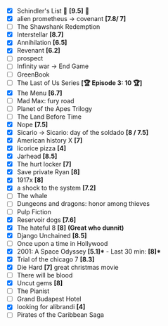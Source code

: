 - [x] Schindler's List 🥇 **[9.5]** 🥇
- [x] alien prometheus -> covenant **[7.8/ 7]**
- [ ] The Shawshank Redemption
- [x] Interstellar **[8.7]**
- [x] Annihilation **[6.5]**
- [x] Revenant **[6.2]**
- [ ] prospect
- [ ] Infinity war -> End Game
- [ ] GreenBook
- [ ] The Last of Us Series **[🏆 Episode 3: 10 🏆]**
- [x] The Menu **[6.7]**
- [ ] Mad Max: fury road
- [ ] Planet of the Apes Trilogy
- [ ] The Land Before Time
- [x] Nope **[7.5]**
- [x] Sicario -> Sicario: day of the soldado **[8 / 7.5]**
- [x] American history X **[7]**
- [x] licorice pizza **[4]**
- [x] Jarhead **[8.5]**
- [x] The hurt locker **[7]**
- [x] Save private Ryan **[8]**
- [x] 1917x **[8]**
- [x] a shock to the system **[7.2]**
- [ ] The whale
- [ ] Dungeons and dragons: honor among thieves
- [ ] Pulp Fiction
- [x] Reservoir dogs **[7.6]**
- [x] The hateful 8 **[8]** **(Great who dunnit)**
- [x] Django Unchained **[8.5]**
- [ ] Once upon a time in Hollywood
- [x] 2001: A Space Odyssey **[5.1]\*** - Last 30 min: **[8]\***
- [x] Trial of the chicago 7 **[8.3]**
- [x] Die Hard **[7]** great christmas movie
- [ ] There will be blood
- [x] Uncut gems **[8]**
- [ ] The Pianist
- [ ] Grand Budapest Hotel
- [x] looking for alibrandi **[4]**
- [ ] Pirates of the Caribbean Saga
